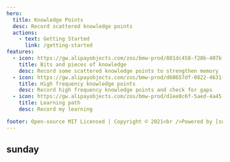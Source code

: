 ```yaml
---
hero:
  title: Knowledge Points
  desc: Record scattered knowledge points
  actions:
    - text: Getting Started
      link: /getting-started
features:
  - icon: https://gw.alipayobjects.com/zos/bmw-prod/881dc458-f20b-407b-947a-95104b5ec82b/k79dm8ih_w144_h144.png
    title: Bits and pieces of knowledge
    desc: Record some scattered knowledge points to strengthen memory
  - icon: https://gw.alipayobjects.com/zos/bmw-prod/d60657df-0822-4631-9d7c-e7a869c2f21c/k79dmz3q_w126_h126.png
    title: High frequency knowledge points
    desc: Record high frequency knowledge points and check for gaps
  - icon: https://gw.alipayobjects.com/zos/bmw-prod/d1ee0c6f-5aed-4a45-a507-339a4bfe076c/k7bjsocq_w144_h144.png
    title: Learning path
    desc: Record my learning

footer: Open-source MIT Licensed | Copyright © 2021<br />Powered by [sunday](https://github.com/TheFirstSunday)
---
```


## sunday
